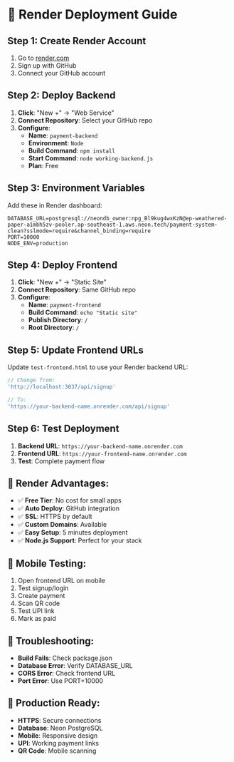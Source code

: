 # 🚀 Render Deployment Guide

## **Step 1: Create Render Account**
1. Go to [render.com](https://render.com)
2. Sign up with GitHub
3. Connect your GitHub account

## **Step 2: Deploy Backend**
1. **Click**: "New +" → "Web Service"
2. **Connect Repository**: Select your GitHub repo
3. **Configure**:
   - **Name**: `payment-backend`
   - **Environment**: `Node`
   - **Build Command**: `npm install`
   - **Start Command**: `node working-backend.js`
   - **Plan**: Free

## **Step 3: Environment Variables**
Add these in Render dashboard:
```
DATABASE_URL=postgresql://neondb_owner:npg_Bl9kug4wxKzN@ep-weathered-paper-a1mbh5zv-pooler.ap-southeast-1.aws.neon.tech/payment-system-clean?sslmode=require&channel_binding=require
PORT=10000
NODE_ENV=production
```

## **Step 4: Deploy Frontend**
1. **Click**: "New +" → "Static Site"
2. **Connect Repository**: Same GitHub repo
3. **Configure**:
   - **Name**: `payment-frontend`
   - **Build Command**: `echo "Static site"`
   - **Publish Directory**: `/`
   - **Root Directory**: `/`

## **Step 5: Update Frontend URLs**
Update `test-frontend.html` to use your Render backend URL:
```javascript
// Change from:
'http://localhost:3037/api/signup'

// To:
'https://your-backend-name.onrender.com/api/signup'
```

## **Step 6: Test Deployment**
1. **Backend URL**: `https://your-backend-name.onrender.com`
2. **Frontend URL**: `https://your-frontend-name.onrender.com`
3. **Test**: Complete payment flow

## **🎯 Render Advantages:**
- ✅ **Free Tier**: No cost for small apps
- ✅ **Auto Deploy**: GitHub integration
- ✅ **SSL**: HTTPS by default
- ✅ **Custom Domains**: Available
- ✅ **Easy Setup**: 5 minutes deployment
- ✅ **Node.js Support**: Perfect for your stack

## **📱 Mobile Testing:**
1. Open frontend URL on mobile
2. Test signup/login
3. Create payment
4. Scan QR code
5. Test UPI link
6. Mark as paid

## **🔧 Troubleshooting:**
- **Build Fails**: Check package.json
- **Database Error**: Verify DATABASE_URL
- **CORS Error**: Check frontend URL
- **Port Error**: Use PORT=10000

## **🚀 Production Ready:**
- **HTTPS**: Secure connections
- **Database**: Neon PostgreSQL
- **Mobile**: Responsive design
- **UPI**: Working payment links
- **QR Code**: Mobile scanning
